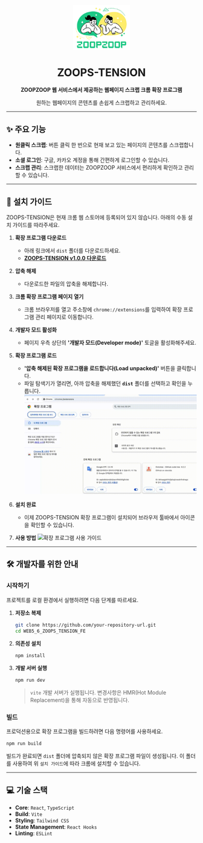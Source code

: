 <div align="center">
  <img src="public/images/logo.webp" alt="ZOOPS TENSION Logo" width="150"/>
  <h1>ZOOPS-TENSION</h1>
  <p><strong>ZOOPZOOP 웹 서비스에서 제공하는 웹페이지 스크랩 크롬 확장 프로그램</strong></p>
  <p>원하는 웹페이지의 콘텐츠를 손쉽게 스크랩하고 관리하세요.</p>
</div>

---

## ✨ 주요 기능

- **원클릭 스크랩**: 버튼 클릭 한 번으로 현재 보고 있는 페이지의 콘텐츠를 스크랩합니다.
- **소셜 로그인**: 구글, 카카오 계정을 통해 간편하게 로그인할 수 있습니다.
- **스크랩 관리**: 스크랩한 데이터는 ZOOPZOOP 서비스에서 편리하게 확인하고 관리할 수 있습니다.

---

## 🚀 설치 가이드

ZOOPS-TENSION은 현재 크롬 웹 스토어에 등록되어 있지 않습니다. 아래의 수동 설치 가이드를 따라주세요.

1.  **확장 프로그램 다운로드**

    - 아래 링크에서 `dist` 폴더를 다운로드하세요.
    - **[ZOOPS-TENSION v1.0.0 다운로드](https://github.com/prgrms-web-devcourse-final-project/WEB5_6_ZOOPS_TENSION_FE/releases/download/chrome-extension/dist.zip)**

2.  **압축 해제**

    - 다운로드한 파일의 압축을 해제합니다.

3.  **크롬 확장 프로그램 페이지 열기**

    - 크롬 브라우저를 열고 주소창에 `chrome://extensions`를 입력하여 확장 프로그램 관리 페이지로 이동합니다.

4.  **개발자 모드 활성화**

    - 페이지 우측 상단의 **'개발자 모드(Developer mode)'** 토글을 활성화해주세요.

5.  **확장 프로그램 로드**
    - **'압축 해제된 확장 프로그램을 로드합니다(Load unpacked)'** 버튼을 클릭합니다.
    - 파일 탐색기가 열리면, 아까 압축을 해제했던 **`dist`** 폴더를 선택하고 확인을 누릅니다.
      ![확장 프로그램 등록 가이드](public/readme/howtosetting.gif)
6.  **설치 완료**
    - 이제 ZOOPS-TENSION 확장 프로그램이 설치되어 브라우저 툴바에서 아이콘을 확인할 수 있습니다.
7.  **사용 방법**
    ![확장 프로그램 사용 가이드](public/readme/howtouse.gif)

---

## 🛠️ 개발자를 위한 안내

### 시작하기

프로젝트를 로컬 환경에서 실행하려면 다음 단계를 따르세요.

1.  **저장소 복제**

    ```bash
    git clone https://github.com/your-repository-url.git
    cd WEB5_6_ZOOPS_TENSION_FE
    ```

2.  **의존성 설치**

    ```bash
    npm install
    ```

3.  **개발 서버 실행**
    ```bash
    npm run dev
    ```
    > `vite` 개발 서버가 실행됩니다. 변경사항은 HMR(Hot Module Replacement)을 통해 자동으로 반영됩니다.

### 빌드

프로덕션용으로 확장 프로그램을 빌드하려면 다음 명령어를 사용하세요.

```bash
npm run build
```

빌드가 완료되면 `dist` 폴더에 압축되지 않은 확장 프로그램 파일이 생성됩니다. 이 폴더를 사용하여 위 `설치 가이드`에 따라 크롬에 설치할 수 있습니다.

---

## 💻 기술 스택

- **Core**: `React`, `TypeScript`
- **Build**: `Vite`
- **Styling**: `Tailwind CSS`
- **State Management**: `React Hooks`
- **Linting**: `ESLint`
